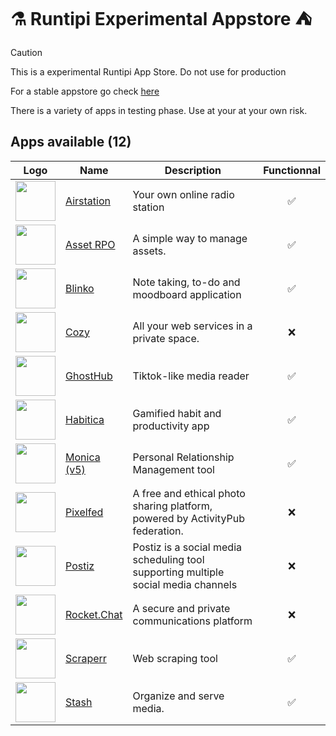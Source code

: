 # ⚗ Runtipi Experimental Appstore ⛺️

> [!CAUTION]  
> This is a experimental Runtipi App Store.
> Do not use for production

For a stable appstore go check [here](https://github.com/Lancelot-Enguerrand/Runtipi-Appstore)

There is a variety of apps in testing phase.
Use at your at your own risk.

## Apps available (12)

| Logo                                                      | Name                                                     | Description                                                                        | Functionnal |
| --------------------------------------------------------- | -------------------------------------------------------- | ---------------------------------------------------------------------------------- | :---------: |
| <img src="apps/airstation/metadata/logo.jpg" height="64"> | [Airstation](https://github.com/cheatsnake/airstation)   | Your own online radio station                                                      | ✅          |
| <img src="apps/asset-rpo/metadata/logo.jpg" height="64">  | [Asset RPO](https://github.com/Red-Panda-One/asset)      | A simple way to manage assets.                                                     | ✅          |
| <img src="apps/blinko/metadata/logo.jpg" height="64">     | [Blinko](https://github.com/blinko-space/blinko)         | Note taking, to-do and moodboard application                                       | ✅          |
| <img src="apps/cozy/metadata/logo.jpg" height="64">       | [Cozy](https://github.com/cozy/cozy-stack)               | All your web services in a private space.                                          | ❌          |
| <img src="apps/ghosthub/metadata/logo.jpg" height="64">   | [GhostHub](https://github.com/BleedingXiko/GhostHub)     | Tiktok-like media reader                                                           | ✅          |
| <img src="apps/habitica/metadata/logo.jpg" height="64">   | [Habitica](https://github.com/awinterstein/habitica)     | Gamified habit and productivity app                                                | ✅          |
| <img src="apps/monica-5/metadata/logo.jpg" height="64">   | [Monica (v5)](https://github.com/monicahq/monica)        | Personal Relationship Management tool                                              | ✅          |
| <img src="apps/pixelfed/metadata/logo.jpg" height="64">   | [Pixelfed](https://github.com/pixelfed/pixelfeda)        | A free and ethical photo sharing platform, powered by ActivityPub federation.      | ❌          |
| <img src="apps/postiz/metadata/logo.jpg" height="64">     | [Postiz](https://github.com/gitroomhq/postiz-app/)       | Postiz is a social media scheduling tool supporting multiple social media channels | ❌          |
| <img src="apps/rocketchat/metadata/logo.jpg" height="64"> | [Rocket.Chat](https://github.com/RocketChat/Rocket.Chat) | A secure and private communications platform                                       | ❌          |
| <img src="apps/scraperr/metadata/logo.jpg" height="64">   | [Scraperr](https://github.com/jaypyles/Scraperr)         | Web scraping tool                                                                  | ✅          |
| <img src="apps/stash/metadata/logo.jpg" height="64">      | [Stash](https://github.com/stashapp/stash)               | Organize and serve media.                                                          | ✅          |

